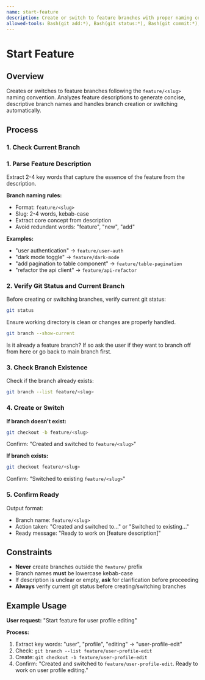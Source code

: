 ```yaml
---
name: start-feature
description: Create or switch to feature branches with proper naming conventions. Use when user wants to start working on a new feature. Generates feature/branch-name patterns from descriptions, checks existence, and creates/switches accordingly.
allowed-tools: Bash(git add:*), Bash(git status:*), Bash(git commit:*), Bash(git diff:*), Bash(git log:*), Bash(git branch:*), Bash(git push:*)
---
```


# Start Feature

## Overview

Creates or switches to feature branches following the `feature/<slug>` naming convention. Analyzes feature descriptions to generate concise, descriptive branch names and handles branch creation or switching automatically.

## Process

### 1. Check Current Branch



### 1. Parse Feature Description

Extract 2-4 key words that capture the essence of the feature from the description.

**Branch naming rules:**
- Format: `feature/<slug>`
- Slug: 2-4 words, kebab-case
- Extract core concept from description
- Avoid redundant words: "feature", "new", "add"

**Examples:**
- "user authentication" → `feature/user-auth`
- "dark mode toggle" → `feature/dark-mode`
- "add pagination to table component" → `feature/table-pagination`
- "refactor the api client" → `feature/api-refactor`

### 2. Verify Git Status and Current Branch

Before creating or switching branches, verify current git status:

```bash
git status
```

Ensure working directory is clean or changes are properly handled.

```bash
git branch --show-current
```

Is it already a feature branch? If so ask the user if they want to branch off from here or go back to main branch first.

### 3. Check Branch Existence

Check if the branch already exists:

```bash
git branch --list feature/<slug>
```

### 4. Create or Switch

**If branch doesn't exist:**
```bash
git checkout -b feature/<slug>
```

Confirm: "Created and switched to `feature/<slug>`"

**If branch exists:**
```bash
git checkout feature/<slug>
```

Confirm: "Switched to existing `feature/<slug>`"

### 5. Confirm Ready

Output format:
- Branch name: `feature/<slug>`
- Action taken: "Created and switched to..." or "Switched to existing..."
- Ready message: "Ready to work on [feature description]"

## Constraints

- **Never** create branches outside the `feature/` prefix
- Branch names **must** be lowercase kebab-case
- If description is unclear or empty, **ask** for clarification before proceeding
- **Always** verify current git status before creating/switching branches

## Example Usage

**User request:** "Start feature for user profile editing"

**Process:**
1. Extract key words: "user", "profile", "editing" → "user-profile-edit"
2. Check: `git branch --list feature/user-profile-edit`
3. Create: `git checkout -b feature/user-profile-edit`
4. Confirm: "Created and switched to `feature/user-profile-edit`. Ready to work on user profile editing."
